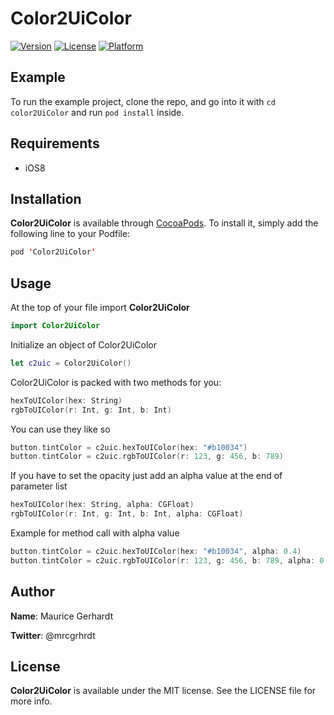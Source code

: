 # Color2UiColor

[![Version](https://img.shields.io/cocoapods/v/Color2UiColor.svg?style=flat-square)](https://cocoapods.org/pods/Color2UiColor)
[![License](https://img.shields.io/cocoapods/l/Color2UiColor.svg?style=flat-square)](https://cocoapods.org/pods/Color2UiColor)
[![Platform](https://img.shields.io/cocoapods/p/Color2UiColor.svg?style=flat-square)](https://cocoapods.org/pods/Color2UiColor)

## Example

To run the example project, clone the repo, and go into it with `cd color2UiColor` and run `pod install` inside.



## Requirements

- iOS8


## Installation

**Color2UiColor** is available through [CocoaPods](https://cocoapods.org). To install it, simply add the following line to your Podfile:

```swift
pod 'Color2UiColor'
```


## Usage

At the top of your file import **Color2UiColor**
```swift
import Color2UiColor
```

Initialize an object of Color2UiColor
```swift
let c2uic = Color2UiColor()
```

Color2UiColor is packed with two methods for you:
```swift
hexToUIColor(hex: String)
rgbToUIColor(r: Int, g: Int, b: Int)
```

You can use they like so
```swift
button.tintColor = c2uic.hexToUIColor(hex: "#b10034")
button.tintColor = c2uic.rgbToUIColor(r: 123, g: 456, b: 789)
```

If you have to set the opacity just add an alpha value at the end of parameter list
```swift
hexToUIColor(hex: String, alpha: CGFloat)
rgbToUIColor(r: Int, g: Int, b: Int, alpha: CGFloat)
```

Example for method call with alpha value
```swift
button.tintColor = c2uic.hexToUIColor(hex: "#b10034", alpha: 0.4)
button.tintColor = c2uic.rgbToUIColor(r: 123, g: 456, b: 789, alpha: 0.75)
```


## Author

**Name**: Maurice Gerhardt

**Twitter**: @mrcgrhrdt


## License

**Color2UiColor** is available under the MIT license. See the LICENSE file for more info.
